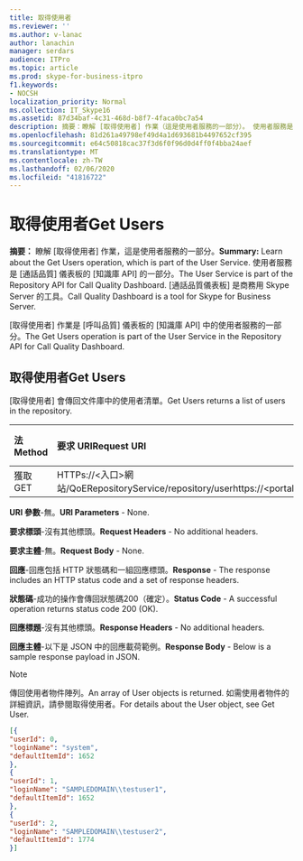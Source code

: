 ```yaml
---
title: 取得使用者
ms.reviewer: ''
ms.author: v-lanac
author: lanachin
manager: serdars
audience: ITPro
ms.topic: article
ms.prod: skype-for-business-itpro
f1.keywords:
- NOCSH
localization_priority: Normal
ms.collection: IT_Skype16
ms.assetid: 87d34baf-4c31-468d-b8f7-4faca0bc7a54
description: 摘要：瞭解 [取得使用者] 作業（這是使用者服務的一部分）。 使用者服務是 [通話品質] 儀表板的 [知識庫 API] 的一部分。 [通話品質儀表板] 是商務用 Skype Server 的工具。
ms.openlocfilehash: 81d261a49798ef49d4a1d693681b4497652cf395
ms.sourcegitcommit: e64c50818cac37f3d6f0f96d0d4ff0f4bba24aef
ms.translationtype: MT
ms.contentlocale: zh-TW
ms.lasthandoff: 02/06/2020
ms.locfileid: "41816722"
---
```

# <a name="get-users"></a><span data-ttu-id="d08a5-105">取得使用者</span><span class="sxs-lookup"><span data-stu-id="d08a5-105">Get Users</span></span>
 
<span data-ttu-id="d08a5-106">**摘要：** 瞭解 [取得使用者] 作業，這是使用者服務的一部分。</span><span class="sxs-lookup"><span data-stu-id="d08a5-106">**Summary:** Learn about the Get Users operation, which is part of the User Service.</span></span> <span data-ttu-id="d08a5-107">使用者服務是 [通話品質] 儀表板的 [知識庫 API] 的一部分。</span><span class="sxs-lookup"><span data-stu-id="d08a5-107">The User Service is part of the Repository API for Call Quality Dashboard.</span></span> <span data-ttu-id="d08a5-108">[通話品質儀表板] 是商務用 Skype Server 的工具。</span><span class="sxs-lookup"><span data-stu-id="d08a5-108">Call Quality Dashboard is a tool for Skype for Business Server.</span></span>
  
<span data-ttu-id="d08a5-109">[取得使用者] 作業是 [呼叫品質] 儀表板的 [知識庫 API] 中的使用者服務的一部分。</span><span class="sxs-lookup"><span data-stu-id="d08a5-109">The Get Users operation is part of the User Service in the Repository API for Call Quality Dashboard.</span></span>
  
## <a name="get-users"></a><span data-ttu-id="d08a5-110">取得使用者</span><span class="sxs-lookup"><span data-stu-id="d08a5-110">Get Users</span></span>

<span data-ttu-id="d08a5-111">[取得使用者] 會傳回文件庫中的使用者清單。</span><span class="sxs-lookup"><span data-stu-id="d08a5-111">Get Users returns a list of users in the repository.</span></span>
  
|<span data-ttu-id="d08a5-112">**法**</span><span class="sxs-lookup"><span data-stu-id="d08a5-112">**Method**</span></span>|<span data-ttu-id="d08a5-113">**要求 URI**</span><span class="sxs-lookup"><span data-stu-id="d08a5-113">**Request URI**</span></span>|<span data-ttu-id="d08a5-114">**HTTP 版本**</span><span class="sxs-lookup"><span data-stu-id="d08a5-114">**HTTP Version**</span></span>|
|:-----|:-----|:-----|
|<span data-ttu-id="d08a5-115">獲取</span><span class="sxs-lookup"><span data-stu-id="d08a5-115">GET</span></span>  <br/> |<span data-ttu-id="d08a5-116">HTTPs://\<入口\>網站/QoERepositoryService/repository/user</span><span class="sxs-lookup"><span data-stu-id="d08a5-116">https://\<portal\>/QoERepositoryService/repository/user</span></span>  <br/> |<span data-ttu-id="d08a5-117">HTTP/1。1</span><span class="sxs-lookup"><span data-stu-id="d08a5-117">HTTP/1.1</span></span>  <br/> |
   
 <span data-ttu-id="d08a5-118">**URI 參數**-無。</span><span class="sxs-lookup"><span data-stu-id="d08a5-118">**URI Parameters** - None.</span></span>
  
 <span data-ttu-id="d08a5-119">**要求標頭**-沒有其他標頭。</span><span class="sxs-lookup"><span data-stu-id="d08a5-119">**Request Headers** - No additional headers.</span></span>
  
 <span data-ttu-id="d08a5-120">**要求主體**-無。</span><span class="sxs-lookup"><span data-stu-id="d08a5-120">**Request Body** - None.</span></span>
  
 <span data-ttu-id="d08a5-121">**回應**-回應包括 HTTP 狀態碼和一組回應標頭。</span><span class="sxs-lookup"><span data-stu-id="d08a5-121">**Response** - The response includes an HTTP status code and a set of response headers.</span></span>
  
 <span data-ttu-id="d08a5-122">**狀態碼**-成功的操作會傳回狀態碼200（確定）。</span><span class="sxs-lookup"><span data-stu-id="d08a5-122">**Status Code** - A successful operation returns status code 200 (OK).</span></span>
  
 <span data-ttu-id="d08a5-123">**回應標題**-沒有其他標頭。</span><span class="sxs-lookup"><span data-stu-id="d08a5-123">**Response Headers** - No additional headers.</span></span>
  
 <span data-ttu-id="d08a5-124">**回應主體**-以下是 JSON 中的回應載荷範例。</span><span class="sxs-lookup"><span data-stu-id="d08a5-124">**Response Body** - Below is a sample response payload in JSON.</span></span>
  
> [!NOTE]
> <span data-ttu-id="d08a5-125">傳回使用者物件陣列。</span><span class="sxs-lookup"><span data-stu-id="d08a5-125">An array of User objects is returned.</span></span> <span data-ttu-id="d08a5-126">如需使用者物件的詳細資訊，請參閱取得使用者。</span><span class="sxs-lookup"><span data-stu-id="d08a5-126">For details about the User object, see Get User.</span></span> 
  
```json
[{
"userId": 0,
"loginName": "system",
"defaultItemId": 1652
},
{
"userId": 1,
"loginName": "SAMPLEDOMAIN\\testuser1",
"defaultItemId": 1652
},
{
"userId": 2,
"loginName": "SAMPLEDOMAIN\\testuser2",
"defaultItemId": 1774
}]
```


